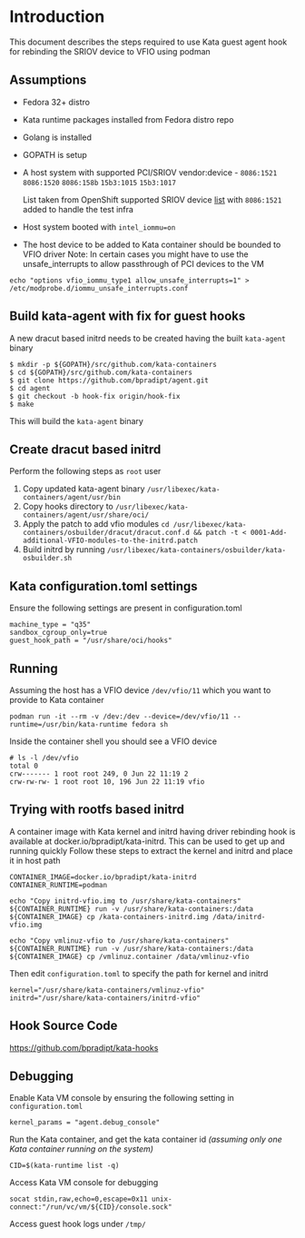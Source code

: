 # Introduction
This document describes the steps required to use Kata guest agent
hook for rebinding the SRIOV device to VFIO using podman

## Assumptions
- Fedora 32+ distro
- Kata runtime packages installed from Fedora distro repo
- Golang is installed
- GOPATH is setup
- A host system with supported PCI/SRIOV vendor:device -
    `8086:1521`
    `8086:1520`
    `8086:158b`
    `15b3:1015`
    `15b3:1017`

    List taken from OpenShift supported SRIOV device [list](https://docs.openshift.com/container-platform/4.2/networking/multiple_networks/configuring-sr-iov.html#supported-devices_configuring-sr-iov)
    with `8086:1521` added to handle the test infra

- Host system booted with `intel_iommu=on`
- The host device to be added to Kata container should be bounded to VFIO driver
Note:
In certain cases you might have to use the unsafe_interrupts to allow passthrough of PCI devices to the VM
```
echo "options vfio_iommu_type1 allow_unsafe_interrupts=1" > /etc/modprobe.d/iommu_unsafe_interrupts.conf
```


## Build kata-agent with fix for guest hooks
A new dracut based initrd needs to be created having the built `kata-agent` binary
```
$ mkdir -p ${GOPATH}/src/github.com/kata-containers
$ cd ${GOPATH}/src/github.com/kata-containers
$ git clone https://github.com/bpradipt/agent.git
$ cd agent
$ git checkout -b hook-fix origin/hook-fix
$ make
```
This will build the `kata-agent` binary

## Create dracut based initrd
Perform the following steps as `root` user
1. Copy updated kata-agent binary `/usr/libexec/kata-containers/agent/usr/bin`
2. Copy hooks directory to `/usr/libexec/kata-containers/agent/usr/share/oci/`
3. Apply the patch to add vfio modules  `cd /usr/libexec/kata-containers/osbuilder/dracut/dracut.conf.d && patch -t < 0001-Add-additional-VFIO-modules-to-the-initrd.patch`
4. Build initrd by running `/usr/libexec/kata-containers/osbuilder/kata-osbuilder.sh`

## Kata configuration.toml settings
Ensure the following settings are present in configuration.toml

```
machine_type = "q35"
sandbox_cgroup_only=true
guest_hook_path = "/usr/share/oci/hooks"
```

## Running
Assuming the host has a VFIO device `/dev/vfio/11` which you want to provide to Kata container

```
podman run -it --rm -v /dev:/dev --device=/dev/vfio/11 --runtime=/usr/bin/kata-runtime fedora sh
```

Inside the container shell you should see a VFIO device
```
# ls -l /dev/vfio
total 0
crw------- 1 root root 249, 0 Jun 22 11:19 2
crw-rw-rw- 1 root root 10, 196 Jun 22 11:19 vfio
```

## Trying with rootfs based initrd

A container image with Kata kernel and initrd having driver rebinding hook is available at docker.io/bpradipt/kata-initrd.
This can be used to get up and running quickly
Follow these steps to extract the kernel and initrd and place it in host path
```
CONTAINER_IMAGE=docker.io/bpradipt/kata-initrd
CONTAINER_RUNTIME=podman

echo "Copy initrd-vfio.img to /usr/share/kata-containers"
${CONTAINER_RUNTIME} run -v /usr/share/kata-containers:/data ${CONTAINER_IMAGE} cp /kata-containers-initrd.img /data/initrd-vfio.img

echo "Copy vmlinuz-vfio to /usr/share/kata-containers"
${CONTAINER_RUNTIME} run -v /usr/share/kata-containers:/data ${CONTAINER_IMAGE} cp /vmlinuz.container /data/vmlinuz-vfio
```
Then edit `configuration.toml` to specify the path for kernel and initrd
```
kernel="/usr/share/kata-containers/vmlinuz-vfio"
initrd="/usr/share/kata-containers/initrd-vfio"
```

## Hook Source Code
https://github.com/bpradipt/kata-hooks

## Debugging
Enable Kata VM console by ensuring the following setting in `configuration.toml`

```
kernel_params = "agent.debug_console"
```

Run the Kata container, and get the kata container id *(assuming only one Kata container running on the system)*
```
CID=$(kata-runtime list -q)
```
Access Kata VM console for debugging
```
socat stdin,raw,echo=0,escape=0x11 unix-connect:"/run/vc/vm/${CID}/console.sock"
```

Access guest hook logs under `/tmp/`
